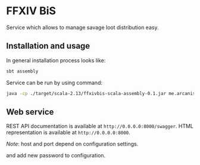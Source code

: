 # FFXIV BiS

Service which allows to manage savage loot distribution easy.

## Installation and usage

In general installation process looks like:

```bash
sbt assembly
```

Service can be run by using command:

```bash
java -cp ./target/scala-2.13/ffxivbis-scala-assembly-0.1.jar me.arcanis.ffxivbis.ffxivbis 
```

## Web service

REST API documentation is available at `http://0.0.0.0:8000/swagger`. HTML representation is available at `http://0.0.0.0:8000`.

*Note*: host and port depend on configuration settings. 

and add new password to configuration.
